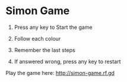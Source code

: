 # Simon Game

1. Press any key to Start the game

2. Follow each colour

3. Remember the last steps

4. If answered wrong, press any key to restart 

Play the game here: http://simon-game.rf.gd
